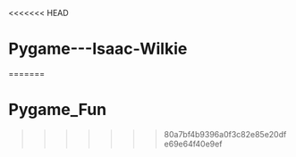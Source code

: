 <<<<<<< HEAD
# Pygame---Isaac-Wilkie
=======
# Pygame_Fun
>>>>>>> 80a7bf4b9396a0f3c82e85e20dfe69e64f40e9ef
